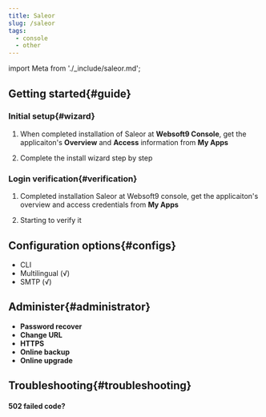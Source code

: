 ```yaml
---
title: Saleor
slug: /saleor
tags:
  - console
  - other
---
```


import Meta from './_include/saleor.md';

<Meta name="meta" />

## Getting started{#guide}

### Initial setup{#wizard}

1. When completed installation of Saleor at **Websoft9 Console**, get the applicaiton's **Overview** and **Access** information from **My Apps**  

2. Complete the install wizard step by step

### Login verification{#verification}

1. Completed installation Saleor at Websoft9 console, get the applicaiton's overview and access credentials from **My Apps**  

2. Starting to verify it

## Configuration options{#configs}

- CLI
- Multilingual (√)
- SMTP (√)

## Administer{#administrator}

- **Password recover**
- **Change URL**
- **HTTPS**
- **Online backup**
- **Online upgrade**

## Troubleshooting{#troubleshooting}

#### 502 failed code?